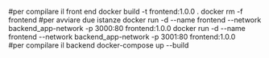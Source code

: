 #per compilare il front end
docker build -t frontend:1.0.0 .
docker rm -f frontend 
#per avviare due istanze
docker run -d --name frontend --network backend_app-network -p 3000:80 frontend:1.0.0 
docker run -d --name frontend --network backend_app-network -p 3001:80 frontend:1.0.0   
#per compilare il backend
docker-compose up --build 
